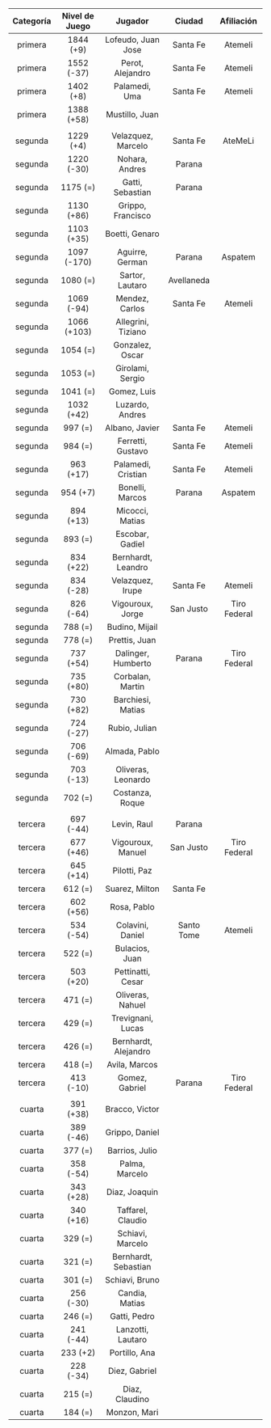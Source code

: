 |  Categoría  |  Nivel de Juego  |       Jugador        |   Ciudad   |  Afiliación  |
|:-----------:|:----------------:|:--------------------:|:----------:|:------------:|
|   primera   |    1844 (+9)     |  Lofeudo, Juan Jose  |  Santa Fe  |   Atemeli    |
|   primera   |    1552 (-37)    |   Perot, Alejandro   |  Santa Fe  |   Atemeli    |
|   primera   |    1402 (+8)     |    Palamedi, Uma     |  Santa Fe  |   Atemeli    |
|   primera   |    1388 (+58)    |    Mustillo, Juan    |            |              |
|             |                  |                      |            |              |
|   segunda   |    1229 (+4)     |  Velazquez, Marcelo  |  Santa Fe  |   AteMeLi    |
|   segunda   |    1220 (-30)    |    Nohara, Andres    |   Parana   |              |
|   segunda   |     1175 (=)     |   Gatti, Sebastian   |   Parana   |              |
|   segunda   |    1130 (+86)    |  Grippo, Francisco   |            |              |
|   segunda   |    1103 (+35)    |    Boetti, Genaro    |            |              |
|   segunda   |   1097 (-170)    |   Aguirre, German    |   Parana   |   Aspatem    |
|   segunda   |     1080 (=)     |   Sartor, Lautaro    | Avellaneda |              |
|   segunda   |    1069 (-94)    |    Mendez, Carlos    |  Santa Fe  |   Atemeli    |
|   segunda   |   1066 (+103)    |  Allegrini, Tiziano  |            |              |
|   segunda   |     1054 (=)     |   Gonzalez, Oscar    |            |              |
|   segunda   |     1053 (=)     |   Girolami, Sergio   |            |              |
|   segunda   |     1041 (=)     |     Gomez, Luis      |            |              |
|   segunda   |    1032 (+42)    |   Luzardo, Andres    |            |              |
|   segunda   |     997 (=)      |    Albano, Javier    |  Santa Fe  |   Atemeli    |
|   segunda   |     984 (=)      |  Ferretti, Gustavo   |  Santa Fe  |   Atemeli    |
|   segunda   |    963 (+17)     |  Palamedi, Cristian  |  Santa Fe  |   Atemeli    |
|   segunda   |     954 (+7)     |   Bonelli, Marcos    |   Parana   |   Aspatem    |
|   segunda   |    894 (+13)     |   Micocci, Matias    |            |              |
|   segunda   |     893 (=)      |   Escobar, Gadiel    |            |              |
|   segunda   |    834 (+22)     |  Bernhardt, Leandro  |            |              |
|   segunda   |    834 (-28)     |   Velazquez, Irupe   |  Santa Fe  |   Atemeli    |
|   segunda   |    826 (-64)     |   Vigouroux, Jorge   | San Justo  | Tiro Federal |
|   segunda   |     788 (=)      |    Budino, Mijail    |            |              |
|   segunda   |     778 (=)      |    Prettis, Juan     |            |              |
|   segunda   |    737 (+54)     |  Dalinger, Humberto  |   Parana   | Tiro Federal |
|   segunda   |    735 (+80)     |   Corbalan, Martin   |            |              |
|   segunda   |    730 (+82)     |  Barchiesi, Matias   |            |              |
|   segunda   |    724 (-27)     |    Rubio, Julian     |            |              |
|   segunda   |    706 (-69)     |    Almada, Pablo     |            |              |
|   segunda   |    703 (-13)     |  Oliveras, Leonardo  |            |              |
|   segunda   |     702 (=)      |   Costanza, Roque    |            |              |
|             |                  |                      |            |              |
|   tercera   |    697 (-44)     |     Levin, Raul      |   Parana   |              |
|   tercera   |    677 (+46)     |  Vigouroux, Manuel   | San Justo  | Tiro Federal |
|   tercera   |    645 (+14)     |     Pilotti, Paz     |            |              |
|   tercera   |     612 (=)      |    Suarez, Milton    |  Santa Fe  |              |
|   tercera   |    602 (+56)     |     Rosa, Pablo      |            |              |
|   tercera   |    534 (-54)     |   Colavini, Daniel   | Santo Tome |   Atemeli    |
|   tercera   |     522 (=)      |    Bulacios, Juan    |            |              |
|   tercera   |    503 (+20)     |  Pettinatti, Cesar   |            |              |
|   tercera   |     471 (=)      |   Oliveras, Nahuel   |            |              |
|   tercera   |     429 (=)      |  Trevignani, Lucas   |            |              |
|   tercera   |     426 (=)      | Bernhardt, Alejandro |            |              |
|   tercera   |     418 (=)      |    Avila, Marcos     |            |              |
|   tercera   |    413 (-10)     |    Gomez, Gabriel    |   Parana   | Tiro Federal |
|             |                  |                      |            |              |
|   cuarta    |    391 (+38)     |    Bracco, Victor    |            |              |
|   cuarta    |    389 (-46)     |    Grippo, Daniel    |            |              |
|   cuarta    |     377 (=)      |    Barrios, Julio    |            |              |
|   cuarta    |    358 (-54)     |    Palma, Marcelo    |            |              |
|   cuarta    |    343 (+28)     |    Diaz, Joaquin     |            |              |
|   cuarta    |    340 (+16)     |  Taffarel, Claudio   |            |              |
|   cuarta    |     329 (=)      |   Schiavi, Marcelo   |            |              |
|   cuarta    |     321 (=)      | Bernhardt, Sebastian |            |              |
|   cuarta    |     301 (=)      |    Schiavi, Bruno    |            |              |
|   cuarta    |    256 (-30)     |    Candia, Matias    |            |              |
|   cuarta    |     246 (=)      |     Gatti, Pedro     |            |              |
|   cuarta    |    241 (-44)     |  Lanzotti, Lautaro   |            |              |
|   cuarta    |     233 (+2)     |    Portillo, Ana     |            |              |
|   cuarta    |    228 (-34)     |    Diez, Gabriel     |            |              |
|   cuarta    |     215 (=)      |    Diaz, Claudino    |            |              |
|   cuarta    |     184 (=)      |     Monzon, Mari     |            |              |